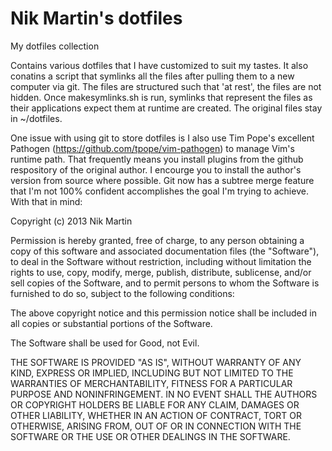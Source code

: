 Nik Martin's dotfiles
========

My dotfiles collection

Contains various dotfiles that I have customized to suit my tastes. It also conatins a script that 
symlinks all the files after pulling them to a new computer via git. The files are structured such 
that 'at rest', the files are not hidden.  Once makesymlinks.sh is run, symlinks that represent 
the files as their applications expect them at runtime are created. The original files stay
in ~/dotfiles.

One issue with using git to store dotfiles is I also use Tim Pope's excellent Pathogen 
(https://github.com/tpope/vim-pathogen) to manage Vim's runtime path. That frequently means you 
install plugins from the github respository of the original author. I encourge you to install the 
author's version from source where possible.  Git now has a subtree merge feature that I'm not 100%
confident accomplishes the goal I'm trying to achieve. With that in mind:

Copyright (c) 2013 Nik Martin

Permission is hereby granted, free of charge, to any person obtaining a copy of this software and 
associated documentation files (the "Software"), to deal in the Software without restriction, 
including without limitation the rights to use, copy, modify, merge, publish, distribute, sublicense,
and/or sell copies of the Software, and to permit persons to whom the Software is furnished to do 
so, subject to the following conditions:

The above copyright notice and this permission notice shall be included in all copies or substantial
 portions of the Software.

The Software shall be used for Good, not Evil.

THE SOFTWARE IS PROVIDED "AS IS", WITHOUT WARRANTY OF ANY KIND, EXPRESS OR IMPLIED, INCLUDING BUT 
NOT LIMITED TO THE WARRANTIES OF MERCHANTABILITY, FITNESS FOR A PARTICULAR PURPOSE AND NONINFRINGEMENT. 
IN NO EVENT SHALL THE AUTHORS OR COPYRIGHT HOLDERS BE LIABLE FOR ANY CLAIM, DAMAGES OR OTHER LIABILITY, 
WHETHER IN AN ACTION OF CONTRACT, TORT OR OTHERWISE, ARISING FROM, OUT OF OR IN CONNECTION WITH THE 
SOFTWARE OR THE USE OR OTHER DEALINGS IN THE SOFTWARE.

